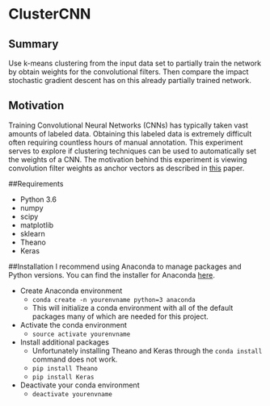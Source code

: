 # ClusterCNN

## Summary
Use k-means clustering from the input data set to partially train the network by obtain weights for the convolutional filters.
Then compare the impact stochastic gradient descent has on this already partially trained network.


## Motivation
Training Convolutional Neural Networks (CNNs) has typically taken vast amounts of labeled data.
Obtaining this labeled data is extremely difficult often requiring countless hours of manual annotation.
This experiment serves to explore if clustering techniques can be used to automatically set the weights of a CNN.
The motivation behind this experiment is viewing convolution filter weights as anchor vectors as described in
[this](https://arxiv.org/abs/1609.04112) paper.

##Requirements
* Python 3.6
* numpy
* scipy
* matplotlib
* sklearn
* Theano
* Keras

##Installation
I recommend using Anaconda to manage packages and Python versions. You can find
the installer for Anaconda [here](https://www.continuum.io/downloads). 

* Create Anaconda environment
  * `conda create -n yourenvname python=3 anaconda`
  * This will initialize a conda environment with all of the default packages
    many of which are needed for this project.
* Activate the conda environment
  * `source activate yourenvname`
* Install additional packages
  * Unfortunately installing Theano and Keras through the `conda install`
    command does not work.
  * `pip install Theano`
  * `pip install Keras`
* Deactivate your conda environment
  * `deactivate yourenvname`
